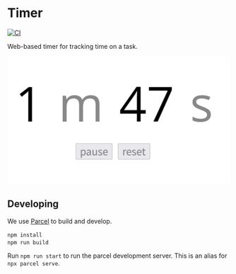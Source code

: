# Timer

[![CI](https://github.com/tchajed/web-timer/actions/workflows/main.yml/badge.svg)](https://github.com/tchajed/web-timer/actions/workflows/main.yml)

Web-based timer for tracking time on a task.

[![screenshot of timer showing 1m 47s](img/screenshot.png)](https://tchajed.github.io/web-timer/)

## Developing

We use [Parcel](https://parceljs.org/) to build and develop.

```sh
npm install
npm run build
```

Run `npm run start` to run the parcel development server. This is an alias for
`npx parcel serve`.
